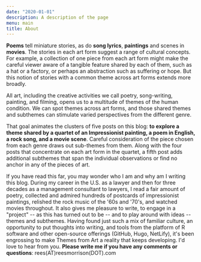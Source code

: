 ```yaml
---
date: "2020-01-01"
description: A description of the page
menu: main
title: About
---
```


**Poems** tell miniature stories, as do **song lyrics**, **paintings** and scenes in **movies**.  The stories in each art form suggest a range of cultural concepts.  For example, a collection of one piece from each art form might make the careful viewer aware of a tangible feature shared by each of them, such as a hat or a factory, or perhaps an abstraction such as suffering or hope.  But this notion of stories with a common theme across art forms extends more broadly. 

All art, including the creative activities we call poetry, song-writing, painting, and filming, opens us to a multitude of themes of the human condition.  We can spot themes across art forms, and those shared themes and subthemes can stimulate varied perspectives from the different genre.

That goal animates the clusters of five posts on this blog: **to explore a theme shared by a quartet  of an Impressionist painting, a poem in English, a rock song, and a movie scene**.  Careful consideration of the piece chosen from each genre draws out sub-themes from them.  Along with the four posts that concentrate on each art form in the quartet, a fifth post adds additional subthemes that span the individual observations or find no anchor in any of the pieces of art.  


If you have read this far, you may wonder who I am and why am I writing this blog.  During my career in the U.S. as a lawyer and then for three decades as a management consultant to lawyers, I read a fair amount of poetry, collected and admired hundreds of postcards of impressionist paintings, relished the rock music of the '60s and '70's, and watched movies throughout.  It also gives me pleasure to write, to engage in a "project" -- as this has turned out to be -- and to play around with ideas -- themes and subthemes.  Having found just such a mix of familiar culture, an opportunity to put thoughts into writing, and tools from the platform of R software and other open-source offerings (GitHub, Hugo, NetLify), it's been engrossing to make Themes from Art a reality that keeps developing.  I'd love to hear from you.  **Please write me if you have any comments or questions**: rees(AT)reesmorrison(DOT).com




